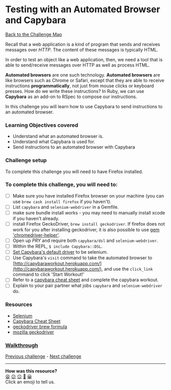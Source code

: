 # Testing with an Automated Browser and Capybara

[Back to the Challenge Map](README.md)

Recall that a web application is a kind of program that sends and receives messages over *HTTP*. The content of these messages is typically HTML.

In order to test an object like a web application, then, we need a tool that is able to send/receive messages over HTTP as well as process HTML.

**Automated browsers** are one such technology. **Automated browsers** are like browsers such as Chrome or Safari, except that they are able to receive instructions **programmatically**, not just from mouse clicks or keyboard presses. How do we write these instructions? In Ruby, we can use **Capybara** as an add-on to RSpec to compose our instructions.

In this challenge you will learn how to use Capybara to send instructions to an automated browser.

### Learning Objectives covered
- Understand what an automated browser is.
- Understand what Capybara is used for.
- Send instructions to an automated browser with Capybara

### Challenge setup

To complete this challenge you will need to have Firefox installed.

### To complete this challenge, you will need to:

- [ ] Make sure you have installed Firefox browser on your machine (you can use `brew cask install firefox` if you haven't).
- [ ] List `capybara` and `selenium-webdriver` in a Gemfile.
- [ ] make sure bundle install works - you may need to manually install xcode if you haven't already.
- [ ] install Firefox GeckoDriver, `brew install geckodriver`. If firefox does not work for you after installing geckodriver, it is also possible to use [gem 'chromedriver-helper'](https://github.com/flavorjones/chromedriver-helper).
- [ ] Open up *PRY* and require both `capybara/dsl` and `selenium-webdriver`.
- [ ] Within the REPL, `$ include Capybara::DSL`.
- [ ] [Set Capybara's default driver](https://github.com/jnicklas/capybara#selecting-the-driver) to be selenium.
- [ ] Use Capybara's `visit` command to take the automated browser to [http://capybaraworkout.herokuapp.com/](http://capybaraworkout.herokuapp.com/), and use the `click_link` command to click 'Start Workout!'
- [ ] Refer to a [capybara cheat sheet](https://thoughtbot.com/upcase/test-driven-rails-resources/capybara.pdf) and complete the capybara workout.
- [ ] Explain to your pair partner what jobs `capybara` and `selenium-webdriver` do.

### Resources

- [Selenium](http://www.seleniumhq.org/)
- [Capybara Cheat Sheet](https://thoughtbot.com/upcase/test-driven-rails-resources/capybara.pdf)
- [geckodriver brew formula](https://formulae.brew.sh/formula/geckodriver)
- [mozilla geckodriver](http://brewformulas.org/geckodriver)

### [Walkthrough](walkthroughs/testing_with_capybara.md)

[Previous challenge](sinatra_using_the_chrome_devtools.md) - [Next challenge](getting_started_with_battle.md)

<!-- BEGIN GENERATED SECTION DO NOT EDIT -->

---

**How was this resource?**  
[😫](https://airtable.com/shrUJ3t7KLMqVRFKR?prefill_Repository=course&prefill_File=intro_to_the_web/testing_with_capybara.md&prefill_Sentiment=😫) [😕](https://airtable.com/shrUJ3t7KLMqVRFKR?prefill_Repository=course&prefill_File=intro_to_the_web/testing_with_capybara.md&prefill_Sentiment=😕) [😐](https://airtable.com/shrUJ3t7KLMqVRFKR?prefill_Repository=course&prefill_File=intro_to_the_web/testing_with_capybara.md&prefill_Sentiment=😐) [🙂](https://airtable.com/shrUJ3t7KLMqVRFKR?prefill_Repository=course&prefill_File=intro_to_the_web/testing_with_capybara.md&prefill_Sentiment=🙂) [😀](https://airtable.com/shrUJ3t7KLMqVRFKR?prefill_Repository=course&prefill_File=intro_to_the_web/testing_with_capybara.md&prefill_Sentiment=😀)  
Click an emoji to tell us.

<!-- END GENERATED SECTION DO NOT EDIT -->
